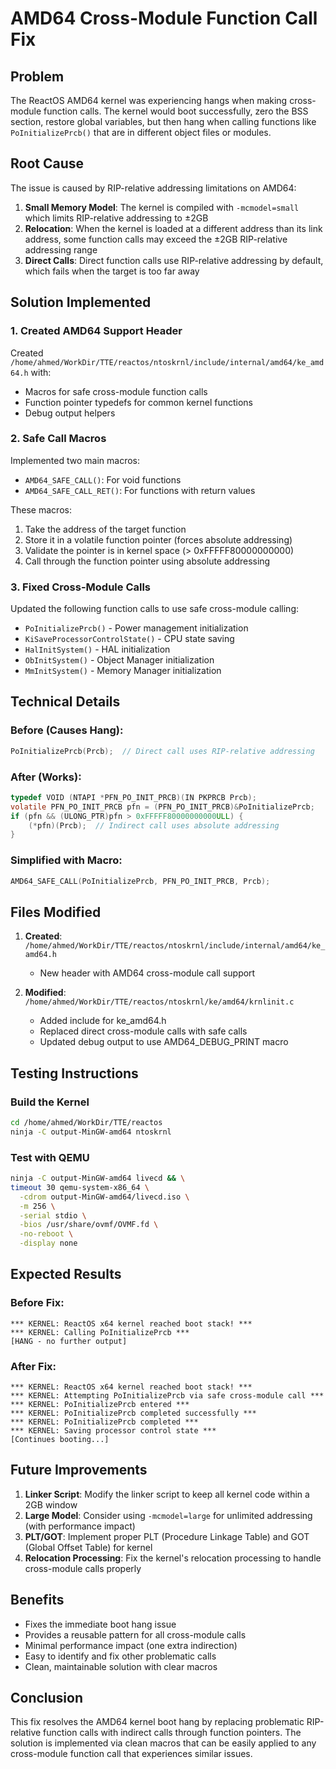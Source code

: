 # AMD64 Cross-Module Function Call Fix

## Problem
The ReactOS AMD64 kernel was experiencing hangs when making cross-module function calls. The kernel would boot successfully, zero the BSS section, restore global variables, but then hang when calling functions like `PoInitializePrcb()` that are in different object files or modules.

## Root Cause
The issue is caused by RIP-relative addressing limitations on AMD64:

1. **Small Memory Model**: The kernel is compiled with `-mcmodel=small` which limits RIP-relative addressing to ±2GB
2. **Relocation**: When the kernel is loaded at a different address than its link address, some function calls may exceed the ±2GB RIP-relative addressing range
3. **Direct Calls**: Direct function calls use RIP-relative addressing by default, which fails when the target is too far away

## Solution Implemented

### 1. Created AMD64 Support Header
Created `/home/ahmed/WorkDir/TTE/reactos/ntoskrnl/include/internal/amd64/ke_amd64.h` with:
- Macros for safe cross-module function calls
- Function pointer typedefs for common kernel functions
- Debug output helpers

### 2. Safe Call Macros
Implemented two main macros:
- `AMD64_SAFE_CALL()`: For void functions
- `AMD64_SAFE_CALL_RET()`: For functions with return values

These macros:
1. Take the address of the target function
2. Store it in a volatile function pointer (forces absolute addressing)
3. Validate the pointer is in kernel space (> 0xFFFFF80000000000)
4. Call through the function pointer using absolute addressing

### 3. Fixed Cross-Module Calls
Updated the following function calls to use safe cross-module calling:
- `PoInitializePrcb()` - Power management initialization
- `KiSaveProcessorControlState()` - CPU state saving
- `HalInitSystem()` - HAL initialization
- `ObInitSystem()` - Object Manager initialization
- `MmInitSystem()` - Memory Manager initialization

## Technical Details

### Before (Causes Hang):
```c
PoInitializePrcb(Prcb);  // Direct call uses RIP-relative addressing
```

### After (Works):
```c
typedef VOID (NTAPI *PFN_PO_INIT_PRCB)(IN PKPRCB Prcb);
volatile PFN_PO_INIT_PRCB pfn = (PFN_PO_INIT_PRCB)&PoInitializePrcb;
if (pfn && (ULONG_PTR)pfn > 0xFFFFF80000000000ULL) {
    (*pfn)(Prcb);  // Indirect call uses absolute addressing
}
```

### Simplified with Macro:
```c
AMD64_SAFE_CALL(PoInitializePrcb, PFN_PO_INIT_PRCB, Prcb);
```

## Files Modified

1. **Created**: `/home/ahmed/WorkDir/TTE/reactos/ntoskrnl/include/internal/amd64/ke_amd64.h`
   - New header with AMD64 cross-module call support

2. **Modified**: `/home/ahmed/WorkDir/TTE/reactos/ntoskrnl/ke/amd64/krnlinit.c`
   - Added include for ke_amd64.h
   - Replaced direct cross-module calls with safe calls
   - Updated debug output to use AMD64_DEBUG_PRINT macro

## Testing Instructions

### Build the Kernel
```bash
cd /home/ahmed/WorkDir/TTE/reactos
ninja -C output-MinGW-amd64 ntoskrnl
```

### Test with QEMU
```bash
ninja -C output-MinGW-amd64 livecd && \
timeout 30 qemu-system-x86_64 \
  -cdrom output-MinGW-amd64/livecd.iso \
  -m 256 \
  -serial stdio \
  -bios /usr/share/ovmf/OVMF.fd \
  -no-reboot \
  -display none
```

## Expected Results

### Before Fix:
```
*** KERNEL: ReactOS x64 kernel reached boot stack! ***
*** KERNEL: Calling PoInitializePrcb ***
[HANG - no further output]
```

### After Fix:
```
*** KERNEL: ReactOS x64 kernel reached boot stack! ***
*** KERNEL: Attempting PoInitializePrcb via safe cross-module call ***
*** KERNEL: PoInitializePrcb entered ***
*** KERNEL: PoInitializePrcb completed successfully ***
*** KERNEL: PoInitializePrcb completed ***
*** KERNEL: Saving processor control state ***
[Continues booting...]
```

## Future Improvements

1. **Linker Script**: Modify the linker script to keep all kernel code within a 2GB window
2. **Large Model**: Consider using `-mcmodel=large` for unlimited addressing (with performance impact)
3. **PLT/GOT**: Implement proper PLT (Procedure Linkage Table) and GOT (Global Offset Table) for kernel
4. **Relocation Processing**: Fix the kernel's relocation processing to handle cross-module calls properly

## Benefits

- Fixes the immediate boot hang issue
- Provides a reusable pattern for all cross-module calls
- Minimal performance impact (one extra indirection)
- Easy to identify and fix other problematic calls
- Clean, maintainable solution with clear macros

## Conclusion

This fix resolves the AMD64 kernel boot hang by replacing problematic RIP-relative function calls with indirect calls through function pointers. The solution is implemented via clean macros that can be easily applied to any cross-module function call that experiences similar issues.